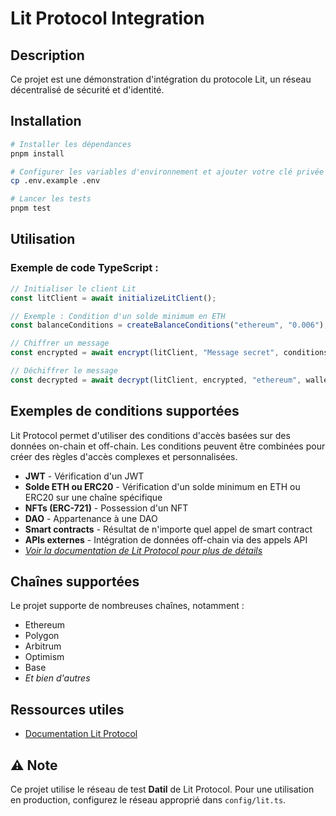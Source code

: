# Lit Protocol Integration

## Description

Ce projet est une démonstration d'intégration du protocole Lit, un réseau décentralisé de sécurité et d'identité.

## Installation

```bash
# Installer les dépendances
pnpm install

# Configurer les variables d'environnement et ajouter votre clé privée (PRIVATE_KEY)
cp .env.example .env

# Lancer les tests
pnpm test
```

## Utilisation

### Exemple de code TypeScript :

```typescript
// Initialiser le client Lit
const litClient = await initializeLitClient();

// Exemple : Condition d'un solde minimum en ETH
const balanceConditions = createBalanceConditions("ethereum", "0.006");

// Chiffrer un message
const encrypted = await encrypt(litClient, "Message secret", conditions);

// Déchiffrer le message
const decrypted = await decrypt(litClient, encrypted, "ethereum", wallet);
```

## Exemples de conditions supportées

Lit Protocol permet d'utiliser des conditions d'accès basées sur des données on-chain et off-chain. Les conditions peuvent être combinées pour créer des règles d'accès complexes et personnalisées.

- **JWT** - Vérification d'un JWT
- **Solde ETH ou ERC20** - Vérification d'un solde minimum en ETH ou ERC20 sur une chaîne spécifique
- **NFTs (ERC-721)** - Possession d'un NFT
- **DAO** - Appartenance à une DAO
- **Smart contracts** - Résultat de n'importe quel appel de smart contract
- **APIs externes** - Intégration de données off-chain via des appels API
- [_Voir la documentation de Lit Protocol pour plus de détails_](https://developer.litprotocol.com/sdk/access-control/evm/basic-examples)

## Chaînes supportées

Le projet supporte de nombreuses chaînes, notamment :

- Ethereum
- Polygon
- Arbitrum
- Optimism
- Base
- _Et bien d'autres_

## Ressources utiles

- [Documentation Lit Protocol](https://developer.litprotocol.com/)

## ⚠️ Note

Ce projet utilise le réseau de test **Datil** de Lit Protocol. Pour une utilisation en production, configurez le réseau approprié dans `config/lit.ts`.
